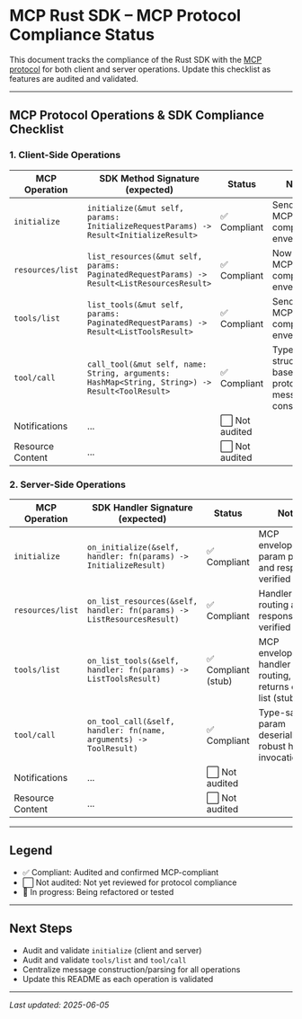 # MCP Rust SDK – MCP Protocol Compliance Status

This document tracks the compliance of the Rust SDK with the [MCP protocol](https://github.com/multimodal-coding/protocol) for both client and server operations. Update this checklist as features are audited and validated.

---

## MCP Protocol Operations & SDK Compliance Checklist

### 1. Client-Side Operations

| MCP Operation      | SDK Method Signature (expected)                                             | Status         | Notes |
|-------------------|-----------------------------------------------------------------------------|---------------|-------|
| `initialize`      | `initialize(&mut self, params: InitializeRequestParams) -> Result<InitializeResult>` | ✅ Compliant   | Sends MCP-compliant envelope |
| `resources/list`  | `list_resources(&mut self, params: PaginatedRequestParams) -> Result<ListResourcesResult>` | ✅ Compliant   | Now sends MCP-compliant envelope |
| `tools/list`      | `list_tools(&mut self, params: PaginatedRequestParams) -> Result<ListToolsResult>`  | ✅ Compliant   | Sends MCP-compliant envelope |
| `tool/call`       | `call_tool(&mut self, name: String, arguments: HashMap<String, String>) -> Result<ToolResult>` | ✅ Compliant   | Type-safe struct-based protocol message construction |
| Notifications     | ...                                                                         | ⬜ Not audited |       |
| Resource Content  | ...                                                                         | ⬜ Not audited |       |

### 2. Server-Side Operations

| MCP Operation      | SDK Handler Signature (expected)                                            | Status         | Notes |
|-------------------|-----------------------------------------------------------------------------|---------------|-------|
| `initialize`      | `on_initialize(&self, handler: fn(params) -> InitializeResult)`              | ✅ Compliant   | MCP envelope, param parsing, and response verified |
| `resources/list`  | `on_list_resources(&self, handler: fn(params) -> ListResourcesResult)`       | ✅ Compliant   | Handler routing and response verified |
| `tools/list`      | `on_list_tools(&self, handler: fn(params) -> ListToolsResult)`               | ✅ Compliant (stub)   | MCP envelope, handler routing, returns empty list (stub) |
| `tool/call`       | `on_tool_call(&self, handler: fn(name, arguments) -> ToolResult)`            | ✅ Compliant   | Type-safe param deserialization, robust handler invocation |
| Notifications     | ...                                                                         | ⬜ Not audited |       |
| Resource Content  | ...                                                                         | ⬜ Not audited |       |

---

## Legend
- ✅ Compliant: Audited and confirmed MCP-compliant
- ⬜ Not audited: Not yet reviewed for protocol compliance
- 🚧 In progress: Being refactored or tested

---

## Next Steps
- Audit and validate `initialize` (client and server)
- Audit and validate `tools/list` and `tool/call`
- Centralize message construction/parsing for all operations
- Update this README as each operation is validated

---

_Last updated: 2025-06-05_
